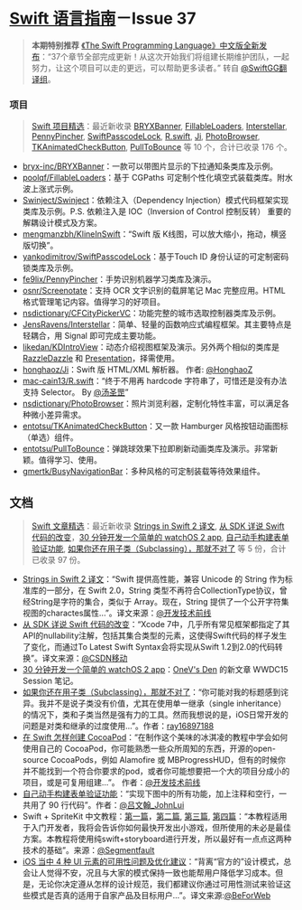 [Swift 语言指南](https://github.com/ipader/SwiftGuide)－Issue 37
===
> **本期特别推荐** [《The Swift Programming Language》中文版全新发布](http://wiki.jikexueyuan.com/project/swift/)：“37个章节全部完成更新！从这次开始我们将组建长期维护团队，一起努力，让这个项目可以走的更远，可以帮助更多读者。” 转自 [@SwiftGG翻译组](http://weibo.com/swiftguide)。

### 项目
> [Swift 项目精选](https://github.com/ipader/SwiftGuide/blob/master/Featured.md)：最近新收录 [BRYXBanner](https://github.com/bryx-inc/BRYXBanner), [FillableLoaders](https://github.com/poolqf/FillableLoaders), [Interstellar](https://github.com/JensRavens/Interstellar), [PennyPincher](https://github.com/fe9lix/PennyPincher), [SwiftPasscodeLock](https://github.com/yankodimitrov/SwiftPasscodeLock), [R.swift](https://github.com/mac-cain13/R.swift), [Ji](https://github.com/honghaoz/Ji), [PhotoBrowser](https://github.com/nsdictionary/PhotoBrowser), [TKAnimatedCheckButton](https://github.com/entotsu/TKAnimatedCheckButton), [PullToBounce](https://github.com/entotsu/PullToBounce) 等 10 个，合计已收录 176 个。

* [bryx-inc/BRYXBanner](https://github.com/bryx-inc/BRYXBanner)：一款可以带图片显示的下拉通知条类库及示例。
* [poolqf/FillableLoaders](https://github.com/poolqf/FillableLoaders)：基于 CGPaths 可定制个性化填空式装载类库。附水波上涨式示例。
* [Swinject/Swinject](https://github.com/Swinject/Swinject)：依赖注入（Dependency Injection）模式代码框架实现类库及示例。P.S. 依赖注入是 IOC（Inversion of Control 控制反转） 重要的解耦设计模式及方案。
* [mengmanzbh/KlineInSwift](https://github.com/mengmanzbh/KlineInSwift)：“Swift 版 K线图，可以放大缩小，拖动，横竖版切换”。
* [yankodimitrov/SwiftPasscodeLock](https://github.com/yankodimitrov/SwiftPasscodeLock)：基于Touch ID 身份认证的可定制密码锁类库及示例。
* [fe9lix/PennyPincher](https://github.com/fe9lix/PennyPincher)：手势识别机器学习类库及演示。
* [osnr/Screenotate](https://github.com/osnr/Screenotate)：支持 OCR 文字识别的载屏笔记 Mac 完整应用。HTML 格式管理笔记内容。值得学习的好项目。
* [nsdictionary/CFCityPickerVC](https://github.com/nsdictionary/CFCityPickerVC)：功能完整的城市选取控制器类库及示例。
* [JensRavens/Interstellar](https://github.com/JensRavens/Interstellar)：简单、轻量的函数响应式编程框架。其主要特点是轻耦合，用 Signal<T> 即可完成主要功能。
* [likedan/KDIntroView](https://github.com/likedan/KDIntroView)：动态介绍视图框架及演示。另外两个相似的类库是 [RazzleDazzle](https://github.com/IFTTT/RazzleDazzle) 和 [Presentation](https://github.com/hyperoslo/Presentation)，择需使用。
* [honghaoz/Ji](https://github.com/honghaoz/Ji)：Swift 版 HTML/XML 解析器。 作者: [@HonghaoZ](http://weibo.com/billyzhanghonghao)
* [mac-cain13/R.swift](https://github.com/mac-cain13/R.swift)：“终于不用再 hardcode 字符串了，可惜还是没有办法支持 Selector。 By [@汤圣罡](http://weibo.com/lexrus)”
* [nsdictionary/PhotoBrowser](https://github.com/nsdictionary/PhotoBrowser)：照片浏览利器，定制化特性丰富，可以满足各种微小差异需求。
* [entotsu/TKAnimatedCheckButton](https://github.com/entotsu/TKAnimatedCheckButton)：又一款 Hamburger 风格按钮动画图标（单选）组件。
* [entotsu/PullToBounce](https://github.com/entotsu/PullToBounce)：弹跳球效果下拉即刷新动画类库及演示。非常新颖。值得学习、使用。
* [gmertk/BusyNavigationBar](https://github.com/gmertk/BusyNavigationBar)：多种风格的可定制装载等待效果组件。

## 文档
> [Swift 文章精选](https://github.com/ipader/SwiftGuide/blob/master/Featured-Articles.md)：最近新收录 [Strings in Swift 2 译文](http://www.devtf.cn/?p=989), [从 SDK 详说 Swift 代码的改变](http://www.csdn.net/article/2015-08-17/2825473-swift-er-sdk)，[30 分钟开发一个简单的 watchOS 2 app](http://onevcat.com/2015/08/watchos2/), [自己动手构建表单验证功能](http://lvwenhan.com/ios/459.html), [如果你还在用子类（Subclassing），那就不对了](http://www.jianshu.com/p/80bd6633ec7c) 等 5 份，合计已收录 97 份。

* [Strings in Swift 2 译文](http://www.devtf.cn/?p=989)：“Swift 提供高性能，兼容 Unicode 的 String 作为标准库的一部分，在 Swift 2.0，String 类型不再符合CollectionType协议，曾经String是字符的集合，类似于 Array。现在，String 提供了一个公开字符集视图的charactes属性...”。译文来源：[@开发技术前线](http://weibo.com/u/5589212242)
* [从 SDK 详说 Swift 代码的改变](http://www.csdn.net/article/2015-08-17/2825473-swift-er-sdk)：“Xcode 7中，几乎所有常见框架都指定了其API的nullability注解，包括其集合类型的元素，这使得Swift代码的样子发生了变化，而通过To Latest Swift Syntax会将实现从Swift 1.2到2.0的代码转换”。译文来源：[@CSDN移动](http://weibo.com/csdnmobile)
* [30 分钟开发一个简单的 watchOS 2 app](http://onevcat.com/2015/08/watchos2/)：[OneV's Den](http://weibo.com/onevcat) 的新文章 WWDC15 Session 笔记。
* [如果你还在用子类（Subclassing），那就不对了](http://www.jianshu.com/p/80bd6633ec7c)：“你可能对我的标题感到诧异。我并不是说子类没有价值，尤其在使用单一继承（single inheritance）的情况下，类和子类当然是强有力的工具。然而我想说的是，iOS日常开发的问题是对类和继承的过度使用...”。作者：[ray16897188](http://www.jianshu.com/users/97c49dfd1f9f/latest_articles)
* [在 Swift 怎样创建 CocoaPod](http://www.devtf.cn/?p=963)：“在制作这个美味的冰淇凌的教程中学会如何使用自己的 CocoaPod，你可能熟悉一些众所周知的东西，开源的open-source CocoaPods，例如 Alamofire 或 MBProgressHUD，但有的时候你并不能找到一个符合你要求的pod，或者你可能想要把一个大的项目分成小的项目，或是可复用组建...”。 作者：[@开发技术前线](http://weibo.com/u/5589212242)
* [自己动手构建表单验证功能](http://lvwenhan.com/ios/459.html)：“实现下图中的所有功能，加上注释和空行，一共用了 90 行代码”。作者：[@吕文翰_JohnLui ](http://weibo.com/balishengmuyuan)
* Swift + SpriteKit 中文教程：[第一篇](http://segmentfault.com/a/1190000002400319)，[第二篇](http://segmentfault.com/a/1190000002441005), [第三篇](http://segmentfault.com/a/1190000003048417), [第四篇](http://segmentfault.com/a/1190000003051208)：“本教程适用于入门开发者，我将会告诉你如何最快开发出小游戏，但所使用的未必是最佳方案。本教程将使用纯swift+storyboard进行开发，所以最好有一点点这两种技术的基础”。来源：[@Segmentfault](http://weibo.com/segmentfault)
* [iOS 当中 4 种 UI 元素的可用性问题及优化建议](http://www.beforweb.com/node/748)：“背离“官方的”设计模式，总会让人觉得不安，况且与大家的模式保持一致也能帮用户降低学习成本。但是，无论你决定遵从怎样的设计规范，我们都建议你通过可用性测试来验证这些模式是否真的适用于自家产品及目标用户...”。译文来源:[@BeForWeb](http://weibo.com/beforweb)
